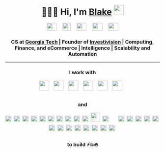 <h1 align="center">👨🏻‍💻 Hi, I'm <a href="https://blakesanie.com">Blake</a> <img src="https://raw.githubusercontent.com/MartinHeinz/MartinHeinz/master/wave.gif" width="32px">
</h1>

<div align="center">
    <a href="https://blakesanie.com" target="_blank" >
    <img height="26" width="32" src="https://image.flaticon.com/icons/svg/88/88272.svg" /></a>&nbsp;&nbsp;&nbsp;&nbsp;
    <a href="mailto:blake@sanie.com" target="_blank" >
    <img height="26" src="https://image.flaticon.com/icons/svg/88/88279.svg" /></a>&nbsp;&nbsp;&nbsp;&nbsp;
    <a href="https://www.instagram.com/blake_sanie/" target="_blank" >
    <img height="26" width="32" src="https://image.flaticon.com/icons/svg/87/87390.svg" /></a>&nbsp;&nbsp;&nbsp;&nbsp;
    <a href="https://www.linkedin.com/in/blakesanie" target="_blank" >
    <img height="26" width="32" src="https://image.flaticon.com/icons/svg/87/87396.svg" /></a>&nbsp;&nbsp;&nbsp;&nbsp;
    <a href="https://paypal.me/blakesanie?locale.x=en_US" target="_blank" >
    <img height="26" width="32" src="https://image.flaticon.com/icons/svg/868/868524.svg" /></a>
</div>

<h3 align="center">CS at <a href="https://en.wikipedia.org/wiki/Georgia_Tech" target="_blank">Georgia Tech</a> | Founder of <a href="https://investivision.com" target="_blank">Investivision</a> | Computing, Finance, and eCommerce | Intelligence | Scalability and Automation</h3>

---

<h3 align="center">I work with</h3>

<div align="center">
<img height="32" style="margin-bottom: 14px;" src="https://blakesanie.com/cs/techUsed/python.png" />&nbsp;&nbsp;&nbsp;
<img height="32" style="margin-bottom: 14px;" src="https://blakesanie.com/cs/techUsed/java.png" />&nbsp;&nbsp;&nbsp;
<img height="32" style="margin-bottom: 14px;" src="https://blakesanie.com/cs/techUsed/js.png" />&nbsp;&nbsp;&nbsp;
<img height="32" style="margin-bottom: 14px;" src="https://blakesanie.com/cs/techUsed/html.png" />&nbsp;&nbsp;&nbsp;
<img height="32" style="margin-bottom: 14px;" src="https://blakesanie.com/cs/techUsed/css.png" />&nbsp;&nbsp;&nbsp;
<img height="32" style="margin-bottom: 14px;" src="https://blakesanie.com/cs/techUsed/swift.png" />&nbsp;&nbsp;&nbsp;
</div>

<h3 align="center">and</h3>

<div align="center">
<img height="20" style="margin-bottom: 10px;" src="https://blakesanie.com/cs/techUsed/IFTTT.jpeg" />&nbsp;
<img height="20" style="margin-bottom: 10px;" src="https://blakesanie.com/cs/techUsed/tensorflow.png" />&nbsp;
<img height="20" style="margin-bottom: 10px;" src="https://blakesanie.com/cs/techUsed/xCode.png" />&nbsp;
<img height="20" style="margin-bottom: 10px;" src="https://blakesanie.com/cs/techUsed/yahooFinance.png" />&nbsp;
<img height="20" style="margin-bottom: 10px;" src="https://blakesanie.com/cs/techUsed/heroku.png" />&nbsp;
<img height="20" style="margin-bottom: 10px;" src="https://blakesanie.com/cs/techUsed/npm.png" />&nbsp;
<img height="20" style="margin-bottom: 10px;" src="https://blakesanie.com/cs/techUsed/fireStore.png" />&nbsp;
<img height="20" style="margin-bottom: 10px;" src="https://blakesanie.com/cs/techUsed/reactNative.png" />&nbsp;
<img height="20" style="margin-bottom: 10px;" src="https://blakesanie.com/cs/techUsed/expo.png" />&nbsp;
<img height="20" style="margin-bottom: 10px;" src="https://blakesanie.com/cs/techUsed/jQuery.png" />&nbsp;
<img height="30" style="margin-bottom: 10px;" src="https://blakesanie.com/cs/techUsed/github.png" />&nbsp;
<img height="20" style="margin-bottom: 10px;" src="https://blakesanie.com/cs/techUsed/firebase.png" />&nbsp;
<img height="16" style="margin-bottom: 10px;" src="https://blakesanie.com/cs/techUsed/express.png" />&nbsp;
<img height="20" style="margin-bottom: 10px;" src="https://blakesanie.com/cs/techUsed/aws.png" />&nbsp;
<img height="20" style="margin-bottom: 10px;" src="https://blakesanie.com/cs/techUsed/keras.png" />&nbsp;
<img height="20" style="margin-bottom: 10px;" src="https://blakesanie.com/cs/techUsed/placesAPI.png" />&nbsp;
<img height="20" style="margin-bottom: 10px;" src="https://blakesanie.com/cs/techUsed/matPlotLib.png" />&nbsp;
<img height="20" style="margin-bottom: 10px;" src="https://blakesanie.com/cs/techUsed/googleCloudPlatform.png" />&nbsp;
<img height="20" style="margin-bottom: 10px;" src="https://blakesanie.com/cs/techUsed/postgreSQL.png" />&nbsp;
<img height="20" style="margin-bottom: 10px;" src="https://blakesanie.com/cs/techUsed/twitterDev.png" />&nbsp;
<img height="20" style="margin-bottom: 10px;" src="https://blakesanie.com/cs/techUsed/quantopian.png" />&nbsp;
<img height="20" style="margin-bottom: 10px;" src="https://blakesanie.com/cs/techUsed/selenium.png" />&nbsp;
<img height="20" style="margin-bottom: 10px;" src="https://blakesanie.com/cs/techUsed/scikitLearn.png" />&nbsp;
<img height="20" style="margin-bottom: 10px;" src="https://blakesanie.com/cs/techUsed/appStoreConnect.png" />&nbsp;
<img height="20" style="margin-bottom: 10px;" src="https://blakesanie.com/cs/techUsed/stripe.png" />&nbsp;
<img height="20" style="margin-bottom: 10px;" src="https://blakesanie.com/cs/techUsed/nodejs.png" />&nbsp;
</div>

<h3 align="center">to build ⚡💥🔥</h3>
